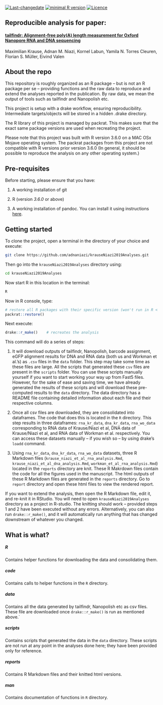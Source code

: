 
[![Last-changedate](https://img.shields.io/badge/last%20change-2019--06--07-brightgreen.svg)](https://github.com/pat-s/pathogen-modeling/commits/master)
[![minimal R
version](https://img.shields.io/badge/R%3E%3D-3.6.0-brightgreen.svg)](https://cran.r-project.org/)
[![Licence](https://img.shields.io/github/license/mashape/apistatus.svg)](http://choosealicense.com/licenses/mit/)

## Reproducible analysis for paper:

#### [tailfindr: Alignment-free poly(A) length measurement for Oxford Nanopore RNA and DNA sequencing](https://www.biorxiv.org/content/10.1101/588343v2)

Maximilian Krause, Adnan M. Niazi, Kornel Labun, Yamila N. Torres
Cleuren, Florian S. Müller, Eivind Valen

## About the repo

This repository is roughly organized as an R package – but is not an R
package per se – providing functions and the raw data to reproduce and
extend the analyses reported in the publication. By raw data, we mean
the output of tools such as tailfindr and Nanopolish etc.

This project is setup with a drake workflow, ensuring reproducibility.
Intermediate targets/objects will be stored in a hidden .drake
directory.

The R library of this project is managed by packrat. This makes sure
that the exact same package versions are used when recreating the
project.

Please note that this project was built with R version 3.6.0 on a MAC
OSx Mojave operating system. The packrat packages from this project are
not compatible with R versions prior version 3.6.0 (In general, it
should be possible to reproduce the analysis on any other operating
system.)

## Pre-requisites

Before starting, please ensure that you have:

1.  A working installation of git

2.  R (version *3.6.0* or above)

3.  A working installation of pandoc. You can install it using
    instructions [here](https://pandoc.org/installing.html).

## Getting started

To clone the project, open a terminal in the directory of your choice
and execute:

``` sh
git clone https://github.com/adnaniazi/krauseNiazi2019Analyses.git
```

Then go into the `krauseNiazi2019Analyses` directory using:

``` sh
cd krauseNiazi2019Analyses
```

Now start R in this location in the terminal:

``` sh
R
```

Now in R console,
type:

``` r
# restore all R packages with their specific version (won't run in R < 3.6.0)
packrat::restore() 
```

Next execute:

``` r
drake::r_make()    # recreates the analysis
```

This command will do a series of steps:

1.  It will download outputs of tailfindr, Nanopolish, barcode
    assignment, eGFP alignment results for DNA and RNA data (both us and
    Workman et al.’s) as `.csv` files in the `data` folder. This step
    may take some time as these files are large. All the scripts that
    generated these `csv` files are present in the `scripts` folder. You
    can use these scripts manually yourself if you want to start working
    your way up from Fast5 files. However, for the sake of ease and
    saving time, we have already generated the results of these scripts
    and will download these pre-computed results to the `data`
    directory. The data directory has a README file containing detailed
    information about each file and their respective columns.

2.  Once all csv files are downloaded, they are consolidated into
    dataframes. The code that does this is located in the `R` directory.
    This step results in three dataframes: `rna_kr_data`, `dna_kr_data`,
    `rna_wo_data` corresponding to RNA data of Krause/Niazi et al, DNA
    data of Krause/Niazi et al, and RNA data of Workman et
    al. respectively. You can access these datasets manually – if you
    wish so – by using drake’s `loadd` command.

3.  Using `rna_kr_data`, `dna_kr_data`, `rna_wo_data` datasets, three R
    Markdown files (`krause_niazi_et_al_rna_analysis.Rmd`,
    `krause_niazi_et_al_dna_analysis.Rmd`,
    `workman_et_al_rna_analysis.Rmd`) located in the `reports` directory
    are knit. These R Makrdown files contain the code for all the
    figures used in the manuscript. The html outputs of these R Markdown
    files are generated in the `reports` directory. Go to `report`
    directory and open these html files to view the rendered report.

If you want to extend the analysis, then open the R Markdown file, edit
it, and re-knit it in RStudio. You will need to open
`krauseNiazi2019Analyses` directory as a project in R-studio. The
knitting should work – provided steps 1 and 2 have been executed without
any errors. Alternatively, you can also run `drake::r_make()`, and it
will automatically run anything that has changed downstream of whatever
you changed.

## What is what?

##### R

Contains helper functions for downloading the data and consolidating
them.

##### code

Contains calls to helper functions in the `R` directory.

##### data

Contains all the data generated by tailfindr, Nanopolish etc as csv
files. These file are downloaded once `drake::r_make()` is run as
mentioned above.\`

##### scripts

Contains scripts that generated the data in the `data` directory. These
scripts are not run at any point in the analyses done here; they have
been provided only for reference.

##### reports

Contains R Markdown files and their knitted html versions.

##### man

Contains documentation of functions in `R` directory.
